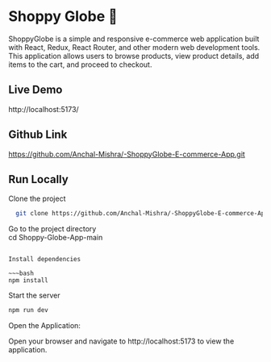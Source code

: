 
  # Shoppy Globe 📝  
  
ShoppyGlobe is a simple and responsive e-commerce web application built with React, Redux, React Router, and other modern web development tools. This application allows users to browse products, view product details, add items to the cart, and proceed to checkout.
   
  ## Live Demo

http://localhost:5173/

  ## Github Link
  
 https://github.com/Anchal-Mishra/-ShoppyGlobe-E-commerce-App.git
  
## Run Locally  
Clone the project  

~~~bash  
  git clone https://github.com/Anchal-Mishra/-ShoppyGlobe-E-commerce-App.git
~~~

Go to the project directory  
cd Shoppy-Globe-App-main
~~~

Install dependencies  

~~~bash  
npm install
~~~

Start the server  

~~~bash  
npm run dev
~~~  
Open the Application:

Open your browser and navigate to http://localhost:5173 to view the application.


